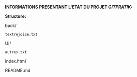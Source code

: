 **INFORMATIONS PRESENTANT L'ETAT DU PROJET *GITPRATIK:***

**Structure:**

back/

    textrejoice.txt


UI/

    autres.txt


index.html

README.md
